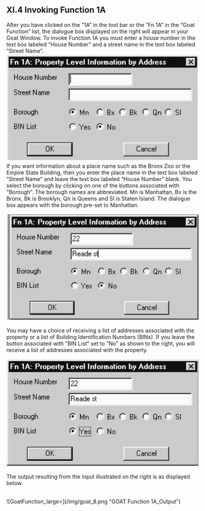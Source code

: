 <h2> XI.4 Invoking Function 1A  </h2>


After you have clicked on the “1A” in the tool bar or the “Fn 1A” in the “Goat Function” list, the dialogue box displayed on the right will appear in your Goat Window. To invoke Function 1A you must enter a house number in the text box labeled “House Number” and a street name in the text box labeled “Street Name”.  
![GoatFunction>](/img/goat_5.png "GOAT Function 1A")
If you want information about a place name such as the Bronx Zoo or the Empire State Building, then you enter the place name in the text box labeled “Street Name” and leave the text box labeled “House Number” blank. You select the borough by clicking on one of the buttons associated with “Borough”. The borough names are abbreviated. Mn is Manhattan, Bx is the Bronx, Bk is Brooklyn, Qn is Queens and SI is Staten Island. The dialogue box appears with the borough pre-set to Manhattan.   

![GoatFunction>](/img/goat_6.png "GOAT Function 1A")  

You may have a choice of receiving a list of addresses associated with the property or a list of Building Identification Numbers (BINs). If you leave the button associated with “BIN List” set to “No” as shown to the right, you will receive a list of addresses associated with the property.

![GoatFunction>](/img/goat_7.png "GOAT Function 1A")  

The output resulting from the input illustrated on the right is as displayed below.  

<br>  
![GoatFunction_large<](/img/goat_8.png "GOAT Function 1A_Output")  

<br />
